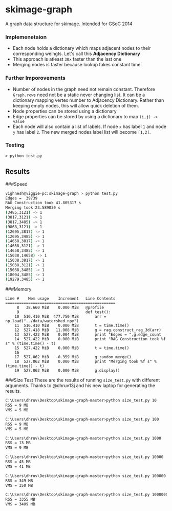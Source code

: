 skimage-graph
=============

A graph data structure for skimage. Intended for GSoC 2014

### Implemenetaion

* Each node holds a dictionary which maps adjacent nodes to their corresponding weihgts. Let's call this **Adjacency Dictionary**
* This approach is atleast `30x` faster than the last one
* Merging nodes is faster because lookup takes constant time.

### Further Imporovements
* Number of nodes in the graph need not remain constant. Therefore `Graph.rows` need not be a static never changing list. It can be a dictionary mapping vertex number to Adjacency Dictionary. Rather than keeping empty nodes, this will allow quick deletion of them.
* Node properties can be stored using a dictionary
* Edge properties can be stored by using a dictionary to map `(i,j) -> value`
* Each node will also contain a list of labels. If node `x` has label `1` and node `y` has label `2`. The new merged nodes label list will become `[1,2]`.


### Testing
```shell
> python test.py
```



## Results
###Speed

```bash
vighnesh@viggie-pc:skimage-graph > python test.py 
Edges =  39739
RAG Construction took 41.805317 s
Merging took 23.589030 s
(3485,3121) -> 1
(3817,3121) -> 1
(3817,3485) -> 1
(9868,3121) -> 1
(12695,3817) -> 1
(12695,3485) -> 1
(14658,3817) -> 1
(14658,3121) -> 1
(14658,3485) -> 1
(15038,14658) -> 1
(15038,3817) -> 1
(15038,3121) -> 1
(15038,3485) -> 1
(18004,3485) -> 1
(19279,3485) -> 1
```

###Memory 
```
Line #    Mem usage    Increment   Line Contents
================================================
     8   38.660 MiB    0.000 MiB   @profile
     9                             def test():
    10  516.410 MiB  477.750 MiB       arr = np.load("../data/watershed.npy")
    11  516.410 MiB    0.000 MiB       t = time.time()
    12  527.418 MiB   11.008 MiB       g = rag.construct_rag_3d(arr)
    13  527.422 MiB    0.004 MiB       print "Edges = ",g.edge_count
    14  527.422 MiB    0.000 MiB       print "RAG Construction took %f s" % (time.time() - t)
    15  527.422 MiB    0.000 MiB       t = time.time()
    16                                 
    17  527.062 MiB   -0.359 MiB       g.random_merge()
    18  527.062 MiB    0.000 MiB       print "Merging took %f s" % (time.time() - t)
    19  527.062 MiB    0.000 MiB       g.display()
```

###Size Test
These are the results of running `size_test.py` with different arguments. Thanks to @dhruv13j and his new laptop for generating the results.
```bash
C:\Users\dhruv\Desktop\skimage-graph-master>python size_test.py 10
RSS = 9 MB
VMS = 5 MB

C:\Users\dhruv\Desktop\skimage-graph-master>python size_test.py 100
RSS = 9 MB
VMS = 5 MB

C:\Users\dhruv\Desktop\skimage-graph-master>python size_test.py 1000
RSS = 13 MB
VMS = 9 MB

C:\Users\dhruv\Desktop\skimage-graph-master>python size_test.py 10000
RSS = 45 MB
VMS = 41 MB

C:\Users\dhruv\Desktop\skimage-graph-master>python size_test.py 100000
RSS = 349 MB
VMS = 350 MB

C:\Users\dhruv\Desktop\skimage-graph-master>python size_test.py 1000000
RSS = 3355 MB
VMS = 3409 MB
```

